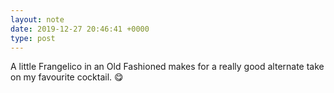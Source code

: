 ```yaml
---
layout: note
date: 2019-12-27 20:46:41 +0000
type: post
---
```


A little Frangelico in an Old Fashioned makes for a really good alternate take on my favourite cocktail. 😋

